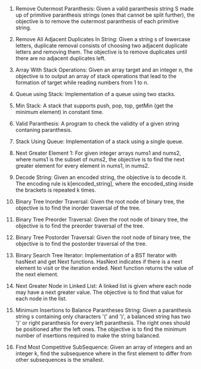 1. Remove Outermost Paranthesis: Given a valid paranthesis string S made up of primitive paranthesis strings (ones that cannot be split further), the objective is to remove the outermost paranthesis of each primitive string.

2. Remove All Adjacent Duplicates In String: Given a string s of lowercase letters, duplicate removal  consists of choosing two adjacent duplicate letters and removing them. The objective is to remove duplicates until there are no adjacent duplicates left.

3. Array With Stack Operations: Given an array target and an integer n, the objective is to output an array of stack operations that lead to the formation of target while reading numbers from 1 to n.

4. Queue using Stack: Implementation of a queue using two stacks.

5. Min Stack: A stack that supports push, pop, top, getMin (get the minimum element) in constant time.

6. Valid Paranthesis: A program to check the validity of a given string contaning paranthesis.

7. Stack Using Queue: Implementation of a stack using a single queue.

8. Next Greater Element 1: For given integer arrays nums1 and nums2, where nums1 is the subset of nums2, the objective is to find the next greater element for every element in nums1, in nums2.

9. Decode String: Given an encoded string, the objective is to decode it. The encoding rule is k[encoded_string], where the encoded_sting inside the brackets is repeated k times. 

10. Binary Tree Inorder Traversal: Given the root node of binary tree, the objective is to find the inorder traversal of the tree. 

11. Binary Tree Preorder Traversal: Given the root node of binary tree, the objective is to find the preorder traversal of the tree.

12. Binary Tree Postorder Traversal: Given the root node of binary tree, the objective is to find the postorder traversal of the tree.

13. Binary Search Tree Iterator: Implementation of a BST Iterator with hasNext and get Next functions. HasNext indicates if there is a next element to visit or the iteration ended. Next function returns the value of the next element. 

14. Next Greater Node in Linked List: A linked list is given where each node may have a next greater value. The objective is to find that value for each node in the list.

15. Minimum Insertions to Balance Parantheses String: Given a paranthesis string s containing only characters '(' and ')', a balanced string has two ')' or right paranthesis for every left paranthesis. The right ones should be positioned after the left ones. The objective is to find the minimum number of insertions required to make the string balanced. 

16. Find Most Competitive SubSequence: Given an array of integers and an integer k, find the subsequence where in the first element to differ from other subsequences is the smallest. 